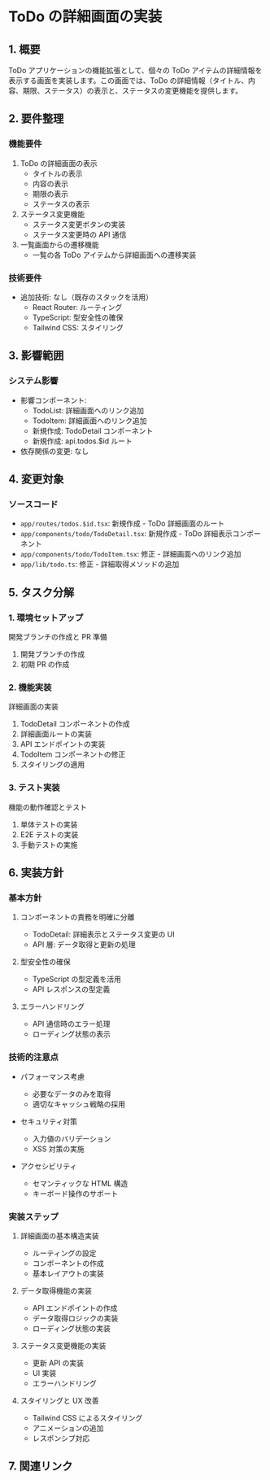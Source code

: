 # ToDo の詳細画面の実装

## 1. 概要

ToDo アプリケーションの機能拡張として、個々の ToDo アイテムの詳細情報を表示する画面を実装します。この画面では、ToDo の詳細情報（タイトル、内容、期限、ステータス）の表示と、ステータスの変更機能を提供します。

## 2. 要件整理

### 機能要件

1. ToDo の詳細画面の表示
   - タイトルの表示
   - 内容の表示
   - 期限の表示
   - ステータスの表示
2. ステータス変更機能
   - ステータス変更ボタンの実装
   - ステータス変更時の API 通信
3. 一覧画面からの遷移機能
   - 一覧の各 ToDo アイテムから詳細画面への遷移実装

### 技術要件

- 追加技術: なし（既存のスタックを活用）
  - React Router: ルーティング
  - TypeScript: 型安全性の確保
  - Tailwind CSS: スタイリング

## 3. 影響範囲

### システム影響

- 影響コンポーネント:
  - TodoList: 詳細画面へのリンク追加
  - TodoItem: 詳細画面へのリンク追加
  - 新規作成: TodoDetail コンポーネント
  - 新規作成: api.todos.$id ルート
- 依存関係の変更: なし

## 4. 変更対象

### ソースコード

- `app/routes/todos.$id.tsx`: 新規作成 - ToDo 詳細画面のルート
- `app/components/todo/TodoDetail.tsx`: 新規作成 - ToDo 詳細表示コンポーネント
- `app/components/todo/TodoItem.tsx`: 修正 - 詳細画面へのリンク追加
- `app/lib/todo.ts`: 修正 - 詳細取得メソッドの追加

## 5. タスク分解

### 1. 環境セットアップ

開発ブランチの作成と PR 準備

1. 開発ブランチの作成
2. 初期 PR の作成

### 2. 機能実装

詳細画面の実装

1. TodoDetail コンポーネントの作成
2. 詳細画面ルートの実装
3. API エンドポイントの実装
4. TodoItem コンポーネントの修正
5. スタイリングの適用

### 3. テスト実装

機能の動作確認とテスト

1. 単体テストの実装
2. E2E テストの実装
3. 手動テストの実施

## 6. 実装方針

### 基本方針

1. コンポーネントの責務を明確に分離

   - TodoDetail: 詳細表示とステータス変更の UI
   - API 層: データ取得と更新の処理

2. 型安全性の確保

   - TypeScript の型定義を活用
   - API レスポンスの型定義

3. エラーハンドリング
   - API 通信時のエラー処理
   - ローディング状態の表示

### 技術的注意点

- パフォーマンス考慮

  - 必要なデータのみを取得
  - 適切なキャッシュ戦略の採用

- セキュリティ対策

  - 入力値のバリデーション
  - XSS 対策の実施

- アクセシビリティ
  - セマンティックな HTML 構造
  - キーボード操作のサポート

### 実装ステップ

1. 詳細画面の基本構造実装

   - ルーティングの設定
   - コンポーネントの作成
   - 基本レイアウトの実装

2. データ取得機能の実装

   - API エンドポイントの作成
   - データ取得ロジックの実装
   - ローディング状態の実装

3. ステータス変更機能の実装

   - 更新 API の実装
   - UI 実装
   - エラーハンドリング

4. スタイリングと UX 改善
   - Tailwind CSS によるスタイリング
   - アニメーションの追加
   - レスポンシブ対応

## 7. 関連リンク
